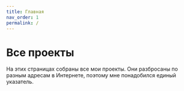 ```yaml
---
title: Главная
nav_order: 1
permalink: /
---
```


# Все проекты

На этих страницах собраны все мои проекты.  Они разбросаны по разным
адресам в Интернете, поэтому мне понадобился единый указатель.
